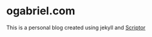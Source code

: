 # ogabriel.com

This is a personal blog created using jekyll and [Scriptor](https://github.com/JustGoodThemes/Scriptor-Jekyll-Theme)